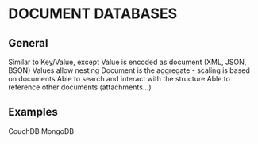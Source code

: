 # DOCUMENT DATABASES

## General
Similar to Key/Value, except Value is encoded as document (XML, JSON, BSON)
Values allow nesting
Document is the aggregate - scaling is based on documents
Able to search and interact with the structure
Able to reference other documents (attachments...)

## Examples
CouchDB
MongoDB
